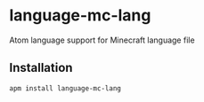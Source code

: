 # language-mc-lang
Atom language support for Minecraft language file

## Installation

```
apm install language-mc-lang
```
